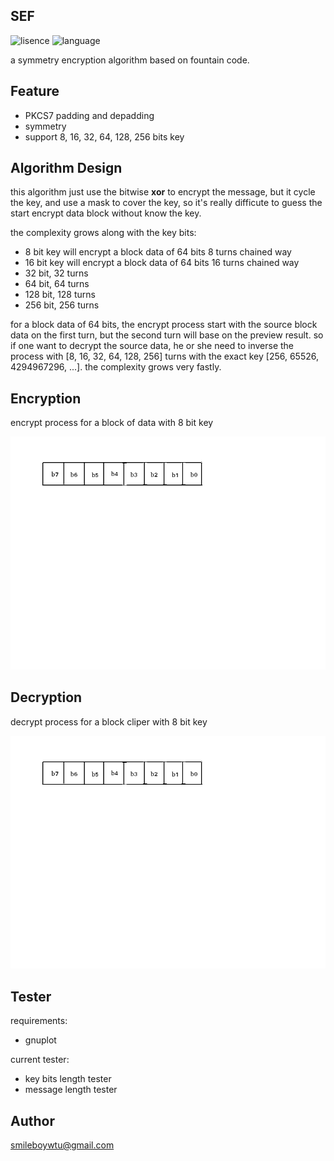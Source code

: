 <h2> SEF </h2>

![lisence](https://img.shields.io/hexpm/l/plug.svg)
![language](https://img.shields.io/badge/python-2.7.10-green.svg)

a symmetry encryption algorithm based on fountain code.

<h2> Feature </h2>

+ PKCS7 padding and depadding
+ symmetry
+ support 8, 16, 32, 64, 128, 256 bits key

<h2> Algorithm Design </h2> 

this algorithm just use the bitwise **xor** to encrypt the message, but it cycle the key, and use a mask to 
cover the key, so it's really difficute to guess the start encrypt data block without know the key.

the complexity grows along with the key bits:

+ 8 bit key will encrypt a block data of 64 bits 8 turns chained way
+ 16 bit key will encrypt a block data of 64 bits 16 turns chained way
+ 32 bit, 32 turns
+ 64 bit, 64 turns
+ 128 bit, 128 turns
+ 256 bit, 256 turns

for a block data of 64 bits, the encrypt process start with the source block data on the first turn, but the second turn will base on the preview result. so if one want to decrypt the source data, he or  she need to inverse the process with [8, 16, 32, 64, 128, 256] turns with the exact key [256, 65526, 4294967296, ...]. the complexity grows very fastly.

<h2> Encryption </h2> 

encrypt process for a block of data with 8 bit key

![Alt Text](./screen/encrypt.gif)

<h2> Decryption </h2>

decrypt process for a block cliper with 8 bit key

![Alt Text](./screen/decrypt.gif)

<h2> Tester </h2>

requirements:

+ gnuplot

current tester:

+ key bits length tester
+ message length tester

<h2> Author </h2> 

smileboywtu@gmail.com
